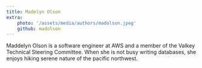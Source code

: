 ```yaml
---
title: Madelyn Olson
extra:
    photo: '/assets/media/authors/madolson.jpeg'
    github: madolson
---
```


Maddelyn Olson is a software engineer at AWS and a member of the Valkey Technical Steering Committee.
When she is not busy writing databases, she enjoys hiking serene nature of the pacific northwest.
